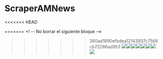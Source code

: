 # ScraperAMNews

<<<<<<< HEAD
<!-- No borrar el siguiente bloque -->
=======
<! -- No borrar el siguiente bloque -->
>>>>>>> 260ad1890efbdea12143937c7566cb72286ad953
[![](https://sourcerer.io/fame/RodolfoFerro/mickeytgl/ScraperAMNews/images/0)](https://sourcerer.io/fame/RodolfoFerro/mickeytgl/ScraperAMNews/links/0)[![](https://sourcerer.io/fame/RodolfoFerro/mickeytgl/ScraperAMNews/images/1)](https://sourcerer.io/fame/RodolfoFerro/mickeytgl/ScraperAMNews/links/1)[![](https://sourcerer.io/fame/RodolfoFerro/mickeytgl/ScraperAMNews/images/2)](https://sourcerer.io/fame/RodolfoFerro/mickeytgl/ScraperAMNews/links/2)[![](https://sourcerer.io/fame/RodolfoFerro/mickeytgl/ScraperAMNews/images/3)](https://sourcerer.io/fame/RodolfoFerro/mickeytgl/ScraperAMNews/links/3)[![](https://sourcerer.io/fame/RodolfoFerro/mickeytgl/ScraperAMNews/images/4)](https://sourcerer.io/fame/RodolfoFerro/mickeytgl/ScraperAMNews/links/4)[![](https://sourcerer.io/fame/RodolfoFerro/mickeytgl/ScraperAMNews/images/5)](https://sourcerer.io/fame/RodolfoFerro/mickeytgl/ScraperAMNews/links/5)[![](https://sourcerer.io/fame/RodolfoFerro/mickeytgl/ScraperAMNews/images/6)](https://sourcerer.io/fame/RodolfoFerro/mickeytgl/ScraperAMNews/links/6)[![](https://sourcerer.io/fame/RodolfoFerro/mickeytgl/ScraperAMNews/images/7)](https://sourcerer.io/fame/RodolfoFerro/mickeytgl/ScraperAMNews/links/7)
